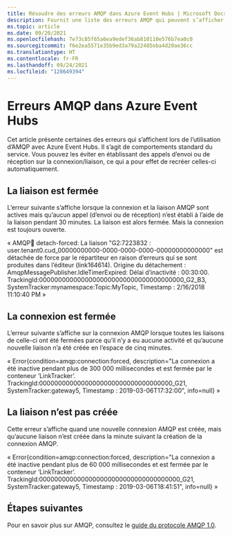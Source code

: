 ```yaml
---
title: Résoudre des erreurs AMQP dans Azure Event Hubs | Microsoft Docs
description: Fournit une liste des erreurs AMQP qui peuvent s’afficher lors de l’utilisation d’Azure Event Hubs, ainsi que la cause de ces erreurs.
ms.topic: article
ms.date: 09/20/2021
ms.openlocfilehash: 7e73c85f65a6ea9edef36ab810110e576b7ea0c0
ms.sourcegitcommit: f6e2ea5571e35b9ed3a79a22485eba4d20ae36cc
ms.translationtype: HT
ms.contentlocale: fr-FR
ms.lasthandoff: 09/24/2021
ms.locfileid: "128649394"
---
```

# <a name="amqp-errors-in-azure-event-hubs"></a>Erreurs AMQP dans Azure Event Hubs
Cet article présente certaines des erreurs qui s’affichent lors de l’utilisation d’AMQP avec Azure Event Hubs. Il s’agit de comportements standard du service. Vous pouvez les éviter en établissant des appels d’envoi ou de réception sur la connexion/liaison, ce qui a pour effet de recréer celles-ci automatiquement.

## <a name="link-is-closed"></a>La liaison est fermée 
L’erreur suivante s’affiche lorsque la connexion et la liaison AMQP sont actives mais qu’aucun appel (d’envoi ou de réception) n’est établi à l’aide de la liaison pendant 30 minutes. La liaison est alors fermée. Mais la connexion est toujours ouverte.

« AMQP:link: detach-forced: La liaison "G2:7223832 : user.tenant0.cud_00000000000-0000-0000-0000-00000000000000" est détachée de force par le répartiteur en raison d’erreurs qui se sont produites dans l’éditeur (link164614). Origine du détachement : AmqpMessagePublisher.IdleTimerExpired: Délai d’inactivité : 00:30:00. TrackingId:00000000000000000000000000000000000000_G2_B3, SystemTracker:mynamespace:Topic:MyTopic, Timestamp : 2/16/2018 11:10:40 PM »

## <a name="connection-is-closed"></a>La connexion est fermée
L’erreur suivante s’affiche sur la connexion AMQP lorsque toutes les liaisons de celle-ci ont été fermées parce qu’il n’y a eu aucune activité et qu’aucune nouvelle liaison n’a été créée en l’espace de cinq minutes.

« Error{condition=amqp:connection:forced, description="La connexion a été inactive pendant plus de 300 000 millisecondes et est fermée par le conteneur ‘LinkTracker’. TrackingId:00000000000000000000000000000000000_G21, SystemTracker:gateway5, Timestamp : 2019-03-06T17:32:00", info=null} »

## <a name="link-isnt-created"></a>La liaison n’est pas créée 
Cette erreur s’affiche quand une nouvelle connexion AMQP est créée, mais qu’aucune liaison n’est créée dans la minute suivant la création de la connexion AMQP.

« Error{condition=amqp:connection:forced, description="La connexion a été inactive pendant plus de 60 000 millisecondes et est fermée par le conteneur ‘LinkTracker’. TrackingId:0000000000000000000000000000000000000_G21, SystemTracker:gateway5, Timestamp : 2019-03-06T18:41:51", info=null} »

## <a name="next-steps"></a>Étapes suivantes
Pour en savoir plus sur AMQP, consultez le [guide du protocole AMQP 1.0](../service-bus-messaging/service-bus-amqp-protocol-guide.md).
